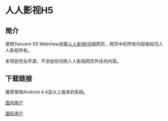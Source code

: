 # 人人影视H5

## 简介

使用Tencent X5 WebView加载[人人影视H5](http://m.zimuzu.tv/index.html)版网页，网页中的所有内容版权归人人影视所有。

本项目完全开源，不添加任何除人人影视网页外任何内容。

## 下载链接

推荐使用Android 4.4及以上版本的系统。

[国内用户](https://gitee.com/sunovo/YYeTs_H5/raw/master/app/release/YYeTs_Latest.apk)

[国际用户](https://github.com/SunYufei/YYeTs_H5/raw/master/app/release/YYeTs_Latest.apk)